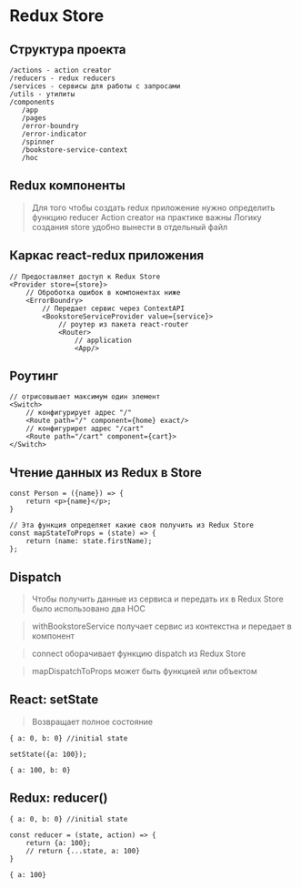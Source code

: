 # Redux Store

## Структура проекта

```
/actions - action creator
/reducers - redux reducers
/services - сервисы для работы с запросами
/utils - утилиты
/components
   /app
   /pages
   /error-boundry
   /error-indicator
   /spinner
   /bookstore-service-context
   /hoc
```

## Redux компоненты

> Для того чтобы создать redux приложение нужно определить функцию reducer
> Action creator на практике важны
> Логику создания store удобно вынести в отдельный файл

## Каркас react-redux приложения

```
// Предоставляет доступ к Redux Store
<Provider store={store}>
	// Оброботка ошибок в компонентах ниже
	<ErrorBoundry>
		// Передает сервис через ContextAPI
		<BookstoreServiceProvider value={service}>
			// роутер из пакета react-router
			<Router>
				// application
				<App/>
```

## Роутинг

```
// отрисовывает максимум один элемент
<Switch>
	// конфигурирует адрес "/"
	<Route path="/" component={home} exact/>
	// конфигурирет адрес "/cart"
	<Route path="/cart" component={cart}>
</Switch>
```

## Чтение данных из Redux в Store

```
const Person = ({name}) => {
	return <p>{name}</p>;
}

// Эта функция определяет какие своя получить из Redux Store
const mapStateToProps = (state) => {
	return (name: state.firstName);
};
```

## Dispatch

> Чтобы получить данные из сервиса и передать их в Redux Store было использовано
> два HOC

> withBookstoreService получает сервис из контекстна и передает в компонент

> connect оборачивает функцию dispatch из Redux Store

> mapDispatchToProps может быть функцией или объектом

## React: setState

> Возвращает полное состояние

```
{ a: 0, b: 0} //initial state

setState({a: 100});

{ a: 100, b: 0}
```

## Redux: reducer()

```
{ a: 0, b: 0} //initial state

const reducer = (state, action) => {
	return {a: 100};
	// return {...state, a: 100}
}

{ a: 100}
```